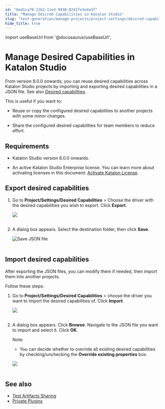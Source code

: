 ```yaml
---
id: "8ed1ca70-22b2-11ed-9930-0242fe3e4a3f"
title: "Manage Desired Capabilities in Katalon Studio"
slug: "test-generation/manage-projects/project-settings/desired-capabilities/manage-desired-capabilities-in-katalon-studio"
hide_title: true
---
```

import useBaseUrl from '@docusaurus/useBaseUrl';


# <a id="id" class="anchor_top_offset"/><a id="ariaid-title1" class="anchor_top_offset"/>Manage Desired Capabilities in <span xmlns="http://www.w3.org/1999/xhtml" className="ph">Katalon Studio</span> 

<p xmlns="http://www.w3.org/1999/xhtml" className="p">From version 8.0.0 onwards, you can reuse desired capabilities   across Katalon Studio projects by importing and exporting desired   capabilities in a JSON file. See also <a className="xref" href="/docs/test-generation/manage-projects/project-settings/desired-capabilities/introduction-to-desired-capabilities-in-katalon-studio">Desired     capabilities</a>.</p> 
<div xmlns="http://www.w3.org/1999/xhtml" className="p">This is useful if you want to: <ul className="ul"><li className="li"><p className="p">Reuse or copy the configured
        desired capabilities to another projects with some minor changes.</p></li><li className="li"><p className="p">Share the configured desired capabilities for team members to
        reduce effort.</p></li></ul></div>

## Requirements

<ul xmlns="http://www.w3.org/1999/xhtml" className="ul"><li className="li"><p className="p">Katalon Studio version 8.0.0 onwards.</p></li><li className="li"><p className="p">An active       Katalon Studio Enterprise license. You can learn more about       activating licenses in this document: <a className="xref" href="#">Activate         Katalon License</a>.</p></li></ul> 

## <a id="id_1" class="anchor_top_offset"/>Export desired capabilities

<ol xmlns="http://www.w3.org/1999/xhtml" className="ol"><li className="li">     <p className="p">Go to <strong className="ph b">Project/Settings/Desired Capabilities</strong>       &gt; Choose the driver with the desired capabilities you wish to       export. Click <strong className="ph b">Export</strong>.</p>     <p className="p">       <img className="image" src={useBaseUrl("https://github.com/katalon-studio/docs-images/raw/master/katalon-studio/docs/project-settings-new-ui/KS-DC-Export-DC.png")} /><br /><br />     </p>   </li><li className="li">     <p className="p">A dialog box appears. Select the destination folder, then click       <strong className="ph b">Save</strong>.</p>     <p className="p">       <img className="image" src={useBaseUrl("https://github.com/katalon-studio/docs-images/raw/master/katalon-studio/docs/azure-devops/desired-capabilities-management/export-chrome-save.png")} width={400} alt="Save JSON file" /><br /><br />     </p>   </li></ol> 

## <a id="id_2" class="anchor_top_offset"/>Import desired capabilities

<p xmlns="http://www.w3.org/1999/xhtml" className="p">After exporting the JSON files, you can modify them if needed,   then import them into another projects.</p> 
<p xmlns="http://www.w3.org/1999/xhtml" className="p">Follow these steps:</p> 
<ol xmlns="http://www.w3.org/1999/xhtml" className="ol"><li className="li">     <p className="p">Go to <strong className="ph b">Project/Settings/Desired Capabilities</strong>       &gt; choose the driver you want to import the desired capabilities       of. Click <strong className="ph b">Import</strong>.</p>     <p className="p">       <img className="image" src={useBaseUrl("https://github.com/katalon-studio/docs-images/raw/master/katalon-studio/docs/project-settings-new-ui/KS-DC-Import-DC.png")} /><br /><br />     </p>   </li><li className="li">     <p className="p">A dialog box appears. Click <strong className="ph b">Browse</strong>. Navigate to       the JSON file you want to import and select it. Click       <strong className="ph b">OK</strong>.</p>     <div className="note note note_note"><span className="note__title">Note:</span>        <ul className="ul"><li className="li">You can decide whether to override all existing desired           capabilities by checking/unchecking the <strong className="ph b">Override existing             properties</strong> box.</li></ul>     </div>     <p className="p">       <img className="image" src={useBaseUrl("https://github.com/katalon-studio/docs-images/raw/master/katalon-studio/docs/azure-devops/desired-capabilities-management/chrome_dc.png")} width={400} /><br /><br />     </p>   </li></ol> 

## <a id="id_3" class="anchor_top_offset"/>See also

<ul xmlns="http://www.w3.org/1999/xhtml" className="ul"><li className="li">     <a className="xref" href="/docs/test-generation/manage-test-artifacts/test-artifacts-sharing-in-katalon-studio">Test       Artifacts Sharing</a>   </li><li className="li">     <a className="xref" href="/docs/plugins-and-add-ons/katalon-store/katalon-studio-plugins/using-katalon-store-plugins#id_5">Private       Plugins</a>   </li></ul> 
